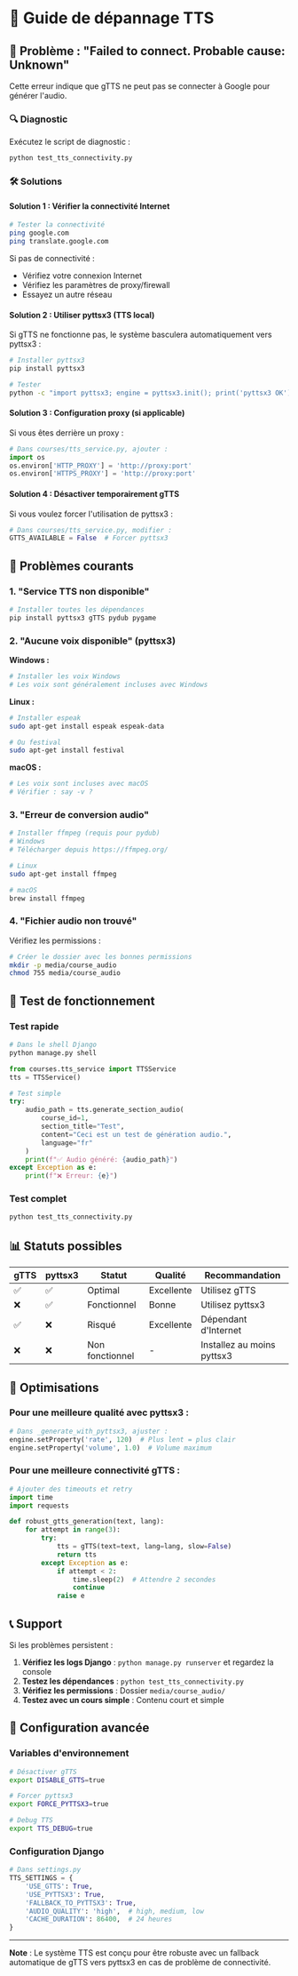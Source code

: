 # 🔧 Guide de dépannage TTS

## 🚨 Problème : "Failed to connect. Probable cause: Unknown"

Cette erreur indique que gTTS ne peut pas se connecter à Google pour générer l'audio.

### 🔍 Diagnostic

Exécutez le script de diagnostic :

```bash
python test_tts_connectivity.py
```

### 🛠️ Solutions

#### **Solution 1 : Vérifier la connectivité Internet**

```bash
# Tester la connectivité
ping google.com
ping translate.google.com
```

Si pas de connectivité :
- Vérifiez votre connexion Internet
- Vérifiez les paramètres de proxy/firewall
- Essayez un autre réseau

#### **Solution 2 : Utiliser pyttsx3 (TTS local)**

Si gTTS ne fonctionne pas, le système basculera automatiquement vers pyttsx3 :

```bash
# Installer pyttsx3
pip install pyttsx3

# Tester
python -c "import pyttsx3; engine = pyttsx3.init(); print('pyttsx3 OK')"
```

#### **Solution 3 : Configuration proxy (si applicable)**

Si vous êtes derrière un proxy :

```python
# Dans courses/tts_service.py, ajouter :
import os
os.environ['HTTP_PROXY'] = 'http://proxy:port'
os.environ['HTTPS_PROXY'] = 'http://proxy:port'
```

#### **Solution 4 : Désactiver temporairement gTTS**

Si vous voulez forcer l'utilisation de pyttsx3 :

```python
# Dans courses/tts_service.py, modifier :
GTTS_AVAILABLE = False  # Forcer pyttsx3
```

## 🎤 Problèmes courants

### **1. "Service TTS non disponible"**

```bash
# Installer toutes les dépendances
pip install pyttsx3 gTTS pydub pygame
```

### **2. "Aucune voix disponible" (pyttsx3)**

**Windows :**
```bash
# Installer les voix Windows
# Les voix sont généralement incluses avec Windows
```

**Linux :**
```bash
# Installer espeak
sudo apt-get install espeak espeak-data

# Ou festival
sudo apt-get install festival
```

**macOS :**
```bash
# Les voix sont incluses avec macOS
# Vérifier : say -v ?
```

### **3. "Erreur de conversion audio"**

```bash
# Installer ffmpeg (requis pour pydub)
# Windows
# Télécharger depuis https://ffmpeg.org/

# Linux
sudo apt-get install ffmpeg

# macOS
brew install ffmpeg
```

### **4. "Fichier audio non trouvé"**

Vérifiez les permissions :

```bash
# Créer le dossier avec les bonnes permissions
mkdir -p media/course_audio
chmod 755 media/course_audio
```

## 🔄 Test de fonctionnement

### **Test rapide**

```python
# Dans le shell Django
python manage.py shell

from courses.tts_service import TTSService
tts = TTSService()

# Test simple
try:
    audio_path = tts.generate_section_audio(
        course_id=1,
        section_title="Test",
        content="Ceci est un test de génération audio.",
        language="fr"
    )
    print(f"✅ Audio généré: {audio_path}")
except Exception as e:
    print(f"❌ Erreur: {e}")
```

### **Test complet**

```bash
python test_tts_connectivity.py
```

## 📊 Statuts possibles

| gTTS | pyttsx3 | Statut | Qualité | Recommandation |
|------|---------|--------|---------|----------------|
| ✅ | ✅ | Optimal | Excellente | Utilisez gTTS |
| ❌ | ✅ | Fonctionnel | Bonne | Utilisez pyttsx3 |
| ✅ | ❌ | Risqué | Excellente | Dépendant d'Internet |
| ❌ | ❌ | Non fonctionnel | - | Installez au moins pyttsx3 |

## 🚀 Optimisations

### **Pour une meilleure qualité avec pyttsx3 :**

```python
# Dans _generate_with_pyttsx3, ajuster :
engine.setProperty('rate', 120)  # Plus lent = plus clair
engine.setProperty('volume', 1.0)  # Volume maximum
```

### **Pour une meilleure connectivité gTTS :**

```python
# Ajouter des timeouts et retry
import time
import requests

def robust_gtts_generation(text, lang):
    for attempt in range(3):
        try:
            tts = gTTS(text=text, lang=lang, slow=False)
            return tts
        except Exception as e:
            if attempt < 2:
                time.sleep(2)  # Attendre 2 secondes
                continue
            raise e
```

## 📞 Support

Si les problèmes persistent :

1. **Vérifiez les logs Django** : `python manage.py runserver` et regardez la console
2. **Testez les dépendances** : `python test_tts_connectivity.py`
3. **Vérifiez les permissions** : Dossier `media/course_audio/`
4. **Testez avec un cours simple** : Contenu court et simple

## 🔧 Configuration avancée

### **Variables d'environnement**

```bash
# Désactiver gTTS
export DISABLE_GTTS=true

# Forcer pyttsx3
export FORCE_PYTTSX3=true

# Debug TTS
export TTS_DEBUG=true
```

### **Configuration Django**

```python
# Dans settings.py
TTS_SETTINGS = {
    'USE_GTTS': True,
    'USE_PYTTSX3': True,
    'FALLBACK_TO_PYTTSX3': True,
    'AUDIO_QUALITY': 'high',  # high, medium, low
    'CACHE_DURATION': 86400,  # 24 heures
}
```

---

**Note** : Le système TTS est conçu pour être robuste avec un fallback automatique de gTTS vers pyttsx3 en cas de problème de connectivité.
